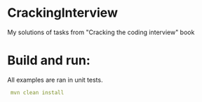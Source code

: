 # CrackingInterview

My solutions of tasks from "Cracking the coding interview" book

# Build and run:

All examples are ran in unit tests.
```yaml
 mvn clean install
```